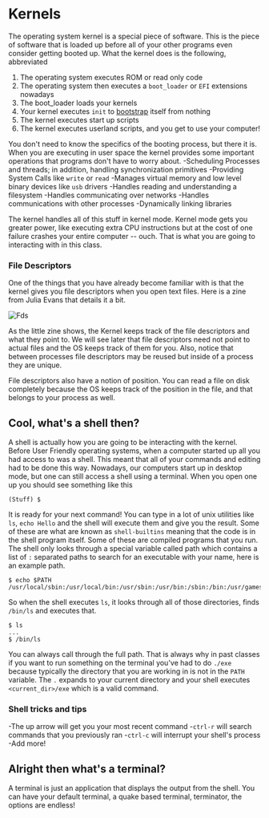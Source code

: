 # Kernels

The operating system kernel is a special piece of software. This is the piece of software that is loaded up before all of your other programs even consider getting booted up. What the kernel does is the following, abbreviated

1. The operating system executes ROM or read only code
2. The operating system then executes a `boot_loader` or `EFI` extensions nowadays
3. The boot_loader loads your kernels
4. Your kernel executes `init` to [bootstrap](https://en.wikipedia.org/wiki/Bootstrapping) itself from nothing
5. The kernel executes start up scripts
6. The kernel executes userland scripts, and you get to use your computer!

You don't need to know the specifics of the booting process, but there it is. When you are executing in user space the kernel provides some important operations that programs don't have to worry about.
-Scheduling Processes and threads; in addition, handling synchronization primitives
-Providing System Calls like `write` or `read`
-Manages virtual memory and low level binary devices like `usb` drivers
-Handles reading and understanding a filesystem
-Handles communicating over networks
-Handles communications with other processes
-Dynamically linking libraries

The kernel handles all of this stuff in kernel mode. Kernel mode gets you greater power, like executing extra CPU instructions but at the cost of one failure crashes your entire computer -- ouch. That is what you are going to interacting with in this class.

### File Descriptors

One of the things that you have already become familiar with is that the kernel gives you file descriptors when you open text files. Here is a zine from Julia Evans that details it a bit.

![Fds](https://drawings.jvns.ca/drawings/filedescriptors.jpeg)

As the little zine shows, the Kernel keeps track of the file descriptors and what they point to. We will see later that file descriptors need not point to actual files and the OS keeps track of them for you. Also, notice that between processes file descriptors may be reused but inside of a process they are unique.

File descriptors also have a notion of position. You can read a file on disk completely because the OS keeps track of the position in the file, and that belongs to your process as well.

## Cool, what's a shell then?

A shell is actually how you are going to be interacting with the kernel. Before User Friendly operating systems, when a computer started up all you had access to was a shell. This meant that all of your commands and editing had to be done this way. Nowadays, our computers start up in desktop mode, but one can still access a shell using a terminal. When you open one up you should see something like this

```
(Stuff) $
```

It is ready for your next command! You can type in a lot of unix utilities like `ls`, `echo Hello` and the shell will execute them and give you the result. Some of these are what are known as `shell-builtins` meaning that the code is in the shell program itself. Some of these are compiled programs that you run. The shell only looks through a special variable called path which contains a list of `:` separated paths to search for an executable with your name, here is an example path.

```
$ echo $PATH
/usr/local/sbin:/usr/local/bin:/usr/sbin:/usr/bin:/sbin:/bin:/usr/games:/usr/local/games
```

So when the shell executes `ls`, it looks through all of those directories, finds `/bin/ls` and executes that.

```
$ ls
...
$ /bin/ls
```

You can always call through the full path. That is always why in past classes if you want to run something on the terminal you've had to do `./exe` because typically the directory that you are working in is not in the `PATH` variable. The `.` expands to your current directory and your shell executes `<current_dir>/exe` which is a valid command.

### Shell tricks and tips
-The up arrow will get you your most recent command
-`ctrl-r` will search commands that you previously ran
-`ctrl-c` will interrupt your shell's process
-Add more!

## Alright then what's a terminal?

A terminal is just an application that displays the output from the shell. You can have your default terminal, a quake based terminal, terminator, the options are endless!
